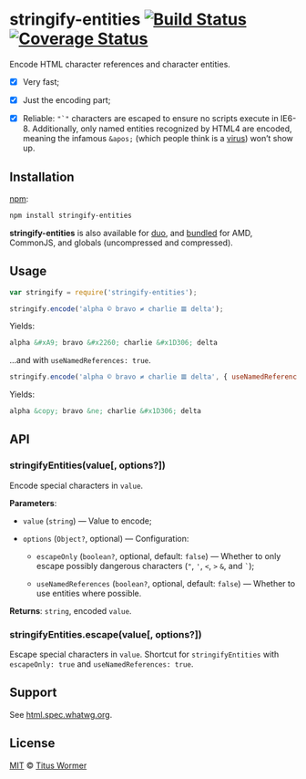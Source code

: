 # stringify-entities [![Build Status](https://img.shields.io/travis/wooorm/stringify-entities.svg?style=flat)](https://travis-ci.org/wooorm/stringify-entities) [![Coverage Status](https://img.shields.io/codecov/c/github/wooorm/mdast.svg)](https://codecov.io/github/wooorm/mdast)

Encode HTML character references and character entities.

*   [x] Very fast;

*   [x] Just the encoding part;

*   [x] Reliable: ``"`"`` characters are escaped to ensure no scripts
    execute in IE6-8.  Additionally, only named entities recognized by HTML4
    are encoded, meaning the infamous `&apos;` (which people think is a
    [virus](http://www.telegraph.co.uk/technology/advice/10516839/Why-do-some-apostrophes-get-replaced-with-andapos.html))
    won’t show up.

## Installation

[npm](https://docs.npmjs.com/cli/install):

```bash
npm install stringify-entities
```

**stringify-entities** is also available for [duo](http://duojs.org/#getting-started),
and [bundled](https://github.com/wooorm/stringify-entities/releases) for AMD,
CommonJS, and globals (uncompressed and compressed).

## Usage

```js
var stringify = require('stringify-entities');

stringify.encode('alpha © bravo ≠ charlie 𝌆 delta');
```

Yields:

```html
alpha &#xA9; bravo &#x2260; charlie &#x1D306; delta
```

&hellip;and with `useNamedReferences: true`.

```js
stringify.encode('alpha © bravo ≠ charlie 𝌆 delta', { useNamedReferences: true });
```

Yields:

```html
alpha &copy; bravo &ne; charlie &#x1D306; delta
```

## API

### stringifyEntities(value\[, options?])

Encode special characters in `value`.

**Parameters**:

*   `value` (`string`) — Value to encode;

*   `options` (`Object?`, optional) — Configuration:

    *   `escapeOnly` (`boolean?`, optional, default: `false`)
        — Whether to only escape possibly dangerous characters
        (`"`, `'`, `<`, `>` `&`, and `` ` ``);

    *   `useNamedReferences` (`boolean?`, optional, default: `false`)
        — Whether to use entities where possible.

**Returns**: `string`, encoded `value`.

### stringifyEntities.escape(value\[, options?])

Escape special characters in `value`.  Shortcut for `stringifyEntities`
with `escapeOnly: true` and `useNamedReferences: true`.

## Support

See [html.spec.whatwg.org](https://html.spec.whatwg.org/multipage/syntax.html#named-character-references).

## License

[MIT](LICENSE) © [Titus Wormer](http://wooorm.com)

